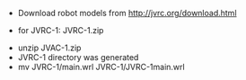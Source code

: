 - Download robot models from http://jvrc.org/download.html

- for JVRC-1: JVRC-1.zip
 * unzip JVAC-1.zip 
 * JVRC-1 directory was generated
 * mv JVRC-1/main.wrl JVRC-1/JVRC-1main.wrl

